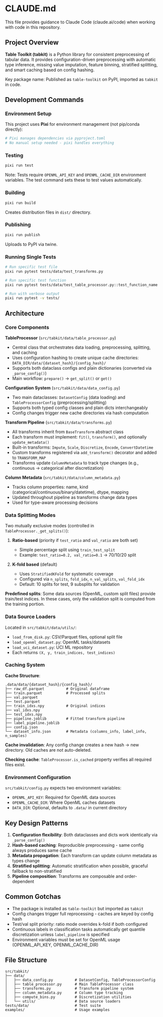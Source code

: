 # CLAUDE.md

This file provides guidance to Claude Code (claude.ai/code) when working with code in this repository.

## Project Overview

**Table Toolkit (tabkit)** is a Python library for consistent preprocessing of tabular data. It provides configuration-driven preprocessing with automatic type inference, missing value imputation, feature binning, stratified splitting, and smart caching based on config hashing.

Key package name: Published as `table-toolkit` on PyPI, imported as `tabkit` in code.

## Development Commands

### Environment Setup
This project uses **Pixi** for environment management (not pip/conda directly):
```bash
# Pixi manages dependencies via pyproject.toml
# No manual setup needed - pixi handles everything
```

### Testing
```bash
pixi run test
```
Note: Tests require `OPENML_API_KEY` and `OPENML_CACHE_DIR` environment variables. The test command sets these to test values automatically.

### Building
```bash
pixi run build
```
Creates distribution files in `dist/` directory.

### Publishing
```bash
pixi run publish
```
Uploads to PyPI via twine.

### Running Single Tests
```bash
# Run specific test file
pixi run pytest tests/data/test_transforms.py

# Run specific test function
pixi run pytest tests/data/test_table_processor.py::test_function_name

# Run with verbose output
pixi run pytest -v tests/
```

## Architecture

### Core Components

**TableProcessor** (`src/tabkit/data/table_processor.py`)
- Central class that orchestrates data loading, preprocessing, splitting, and caching
- Uses configuration hashing to create unique cache directories: `DATA_DIR/data/{dataset_hash}/{config_hash}/`
- Supports both dataclass configs and plain dictionaries (converted via `_parse_config()`)
- Main workflow: `prepare()` → `get_split()` or `get()`

**Configuration System** (`src/tabkit/data/data_config.py`)
- Two main dataclasses: `DatasetConfig` (data loading) and `TableProcessorConfig` (preprocessing/splitting)
- Supports both typed config classes and plain dicts interchangeably
- Config changes trigger new cache directories via hash computation

**Transform Pipeline** (`src/tabkit/data/transforms.py`)
- All transforms inherit from `BaseTransform` abstract class
- Each transform must implement: `fit()`, `transform()`, and optionally `update_metadata()`
- Built-in transforms: `Impute`, `Scale`, `Discretize`, `Encode`, `ConvertDatetime`
- Custom transforms registered via `add_transform()` decorator and added to `TRANSFORM_MAP`
- Transforms update `ColumnMetadata` to track type changes (e.g., continuous → categorical after discretization)

**Column Metadata** (`src/tabkit/data/column_metadata.py`)
- Tracks column properties: name, kind (categorical/continuous/binary/datetime), dtype, mapping
- Updated throughout pipeline as transforms change data types
- Used for type-aware processing decisions

### Data Splitting Modes

Two mutually exclusive modes (controlled in `TableProcessor._get_splits()`):

1. **Ratio-based** (priority if `test_ratio` and `val_ratio` are both set)
   - Simple percentage split using `train_test_split`
   - Example: `test_ratio=0.2, val_ratio=0.1` → 70/10/20 split

2. **K-fold based** (default)
   - Uses `StratifiedKFold` for systematic coverage
   - Configured via `n_splits`, `fold_idx`, `n_val_splits`, `val_fold_idx`
   - Default: 10 splits for test, 9 subsplits for validation

**Predefined splits**: Some data sources (OpenML, custom split files) provide train/test indices. In these cases, only the validation split is computed from the training portion.

### Data Source Loaders

Located in `src/tabkit/data/utils/`:
- `load_from_disk.py`: CSV/Parquet files, optional split file
- `load_openml_dataset.py`: OpenML tasks/datasets
- `load_uci_dataset.py`: UCI ML repository
- Each returns `(X, y, train_indices, test_indices)`

### Caching System

**Cache Structure**:
```
.data/data/{dataset_hash}/{config_hash}/
├── raw_df.parquet          # Original dataframe
├── train.parquet           # Processed splits
├── val.parquet
├── test.parquet
├── train_idxs.npy          # Original indices
├── val_idxs.npy
├── test_idxs.npy
├── pipeline.joblib         # Fitted transform pipeline
├── label_pipeline.joblib
├── config.json
└── dataset_info.json       # Metadata (columns_info, label_info, n_samples)
```

**Cache invalidation**: Any config change creates a new hash → new directory. Old caches are not auto-deleted.

**Checking cache**: `TableProcessor.is_cached` property verifies all required files exist.

### Environment Configuration

`src/tabkit/config.py` expects two environment variables:
- `OPENML_API_KEY`: Required for OpenML data sources
- `OPENML_CACHE_DIR`: Where OpenML caches datasets
- `DATA_DIR`: Optional, defaults to `.data/` in current directory

## Key Design Patterns

1. **Configuration flexibility**: Both dataclasses and dicts work identically via `_parse_config()`
2. **Hash-based caching**: Reproducible preprocessing - same config always produces same cache
3. **Metadata propagation**: Each transform can update column metadata as types change
4. **Stratified splitting**: Automatic stratification when possible, graceful fallback to non-stratified
5. **Pipeline composition**: Transforms are composable and order-dependent

## Common Gotchas

- The package is installed as `table-toolkit` but imported as `tabkit`
- Config changes trigger full reprocessing - caches are keyed by config hash
- Test/val split priority: ratio mode overrides k-fold if both configured
- Continuous labels in classification tasks automatically get quantile discretization unless `label_pipeline` is specified
- Environment variables must be set for OpenML usage (OPENML_API_KEY, OPENML_CACHE_DIR)

## File Structure

```
src/tabkit/
├── data/
│   ├── data_config.py          # DatasetConfig, TableProcessorConfig
│   ├── table_processor.py      # Main TableProcessor class
│   ├── transforms.py           # Transform pipeline system
│   ├── column_metadata.py      # Column type tracking
│   ├── compute_bins.py         # Discretization utilities
│   └── utils/                  # Data source loaders
tests/data/                     # Test suite
examples/                       # Usage examples
```
